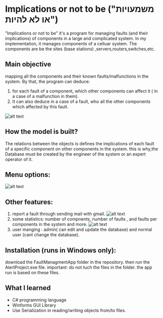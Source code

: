 # Implications or not to be ("משמעויות או לא להיות")

"Implications or not to be" it's a program for managing faults (and their implications) of components in a large and complicated system.
In my implementation, it manages components of a celluar system.
The components are be the sites (base stations) ,servers,routers,switches,etc.

## Main objective

mapping all the components and their known faults/malfunctions in the system.
By that, the program can deduce:

1. for each fault of a component, which other components can affect it ( in a case of a malfunction in them).
2. It can also deduce in a case of a fault, who all the other components which affected by this fault.

![alt text](https://github.com/ofekMula/Faults_Managment/blob/master/images/implications_proj2.JPG)

## How the model is built?

The relations between the objects is defines the implications of each fault of a specific component on other components in the system.
this is why,the Database must be created by the engineer of the system or an expert operator of it.

## Menu options:

![alt text](https://github.com/ofekMula/Implications_or_not_to_be/blob/master/images/implications_proj5.JPG)

## Other features:

1. report a fault through sending mail with gmail.
![alt text](https://github.com/ofekMula/Faults_Managment/blob/master/images/proj4.jpg)
2. some statistics: number of compnents, number of faults , and faults per components in the system and more.
![alt text](https://github.com/ofekMula/Faults_Managment/blob/master/images/proj3.jpg)
3. user manging : admin( can edit and update the database) and normal user (cant change the database).


## Installation (runs in Windows only):

download the FaultManagmentApp folder in the repository.
then run the AlertProject.exe file.
important: do not tuch the files in the folder.
the app run is based on these files.

## What I learned
* C# programming language
* Winforms GUI Library
* Use Serialization in reading/writing objects from/to files.
